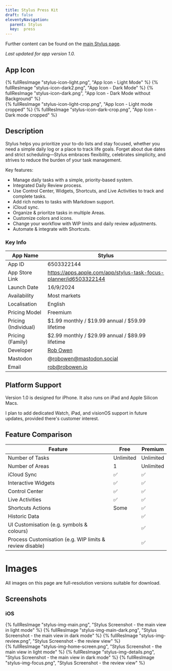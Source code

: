 ```yaml
---
title: Stylus Press Kit
draft: false
eleventyNavigation:
  parent: Stylus
  key:  press
---
```

Further content can be found on the [main Stylus page](https://robowen.io/apps/stylus/).

_Last updated for app version 1.0._

## App Icon
<div class="img-container-33">
  {% fullResImage "stylus-icon-light.png", "App Icon - Light Mode" %}
  {% fullResImage "stylus-icon-dark2.png", "App Icon - Dark Mode" %}
  {% fullResImage "stylus-icon-dark.png", "App Icon - Dark Mode without Background" %}
</div>

<div class="img-container-50">
  {% fullResImage "stylus-icon-light-crop.png", "App Icon - Light mode cropped" %}
  {% fullResImage "stylus-icon-dark-crop.png", "App Icon - Dark mode cropped" %}
</div>

## Description

Stylus helps you prioritize your to-do lists and stay focused, whether you need a simple daily log or a place to track life goals. Forget about due dates and strict scheduling—Stylus embraces flexibility, celebrates simplicity, and strives to reduce the burden of your task management.

Key features:
- Manage daily tasks with a simple, priority-based system.
- Integrated Daily Review process.
- Use Control Center, Widgets, Shortcuts, and Live Activities to track and complete tasks.
- Add rich notes to tasks with Markdown support.
- iCloud sync.
- Organize & prioritze tasks in multiple Areas.
- Customize colors and icons.
- Change your workflow with WIP limits and daily review adjustments.
- Automate & integrate with Shortcuts.

### Key Info
| App Name             | Stylus                                                            |
| -------------------- | ---------------------------------------------------------------- |
| App ID               | 6503322144                                                       |
| App Store Link       | https://apps.apple.com/app/stylus-task-focus-planner/id6503322144 |
| Launch Date          | 16/9/2024                                                        |
| Availability         | Most markets                                                     |
| Localisation         | English                                                          |
| Pricing Model        | Freemium                                                         |
| Pricing (Individual) | $1.99 monthly / $19.99 annual / $59.99 lifetime                  |
| Pricing (Family)     | $2.99 monthly / $29.99 annual / $89.99 lifetime                  |
| Developer            | [Rob Owen](https://robowen.io/about/)                            |
| Mastodon             | @robowen@mastodon.social                                         |
| Email                | <a href="mailto:rob@robowen.io">rob@robowen.io</a>               |

## Platform Support

Version 1.0 is designed for iPhone. It also runs on iPad and Apple Silicon Macs.

I plan to add dedicated Watch, iPad, and visionOS support in future updates, provided there's customer interest.

## Feature Comparison

| Feature                                                  | Free      | Premium   |
| -------------------------------------------------------- | --------- | --------- |
| Number of Tasks                                          | Unlimited | Unlimited |
| Number of Areas                                          | 1         | Unlimited |
| iCloud Sync                                              | ✅        | ✅        |
| Interactive Widgets                                      | ✅        | ✅        |
| Control Center                                           | ✅        | ✅        |
| Live Activities                                          | ✅        | ✅        |
| Shortcuts Actions                                        | Some      | ✅        |
| Historic Data                                            |           | ✅        |
| UI Customisation (e.g. symbols & colours)                |           | ✅        |
| Process Customisation (e.g. WIP limits & review disable) |           | ✅        |

# Images
All images on this page are full-resolution versions suitable for download.

## Screenshots

### iOS

<div class="img-container-33">
  {% fullResImage "stylus-img-main.png", "Stylus Screenshot - the main view in light mode" %}
  {% fullResImage "stylus-img-main-dark.png", "Stylus Screenshot - the main view in dark mode" %}
  {% fullResImage "stylus-img-review.png", "Stylus Screenshot - the review view" %}
</div>

<div class="img-container-33">
  {% fullResImage "stylus-img-home-screen.png", "Stylus Screenshot - the main view in light mode" %}
  {% fullResImage "stylus-img-details.png", "Stylus Screenshot - the main view in dark mode" %}
  {% fullResImage "stylus-img-focus.png", "Stylus Screenshot - the review view" %}
</div>
